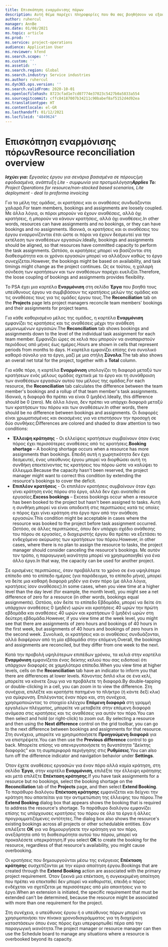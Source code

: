 ```yaml
---
title: Επισκόπηση εναρμόνισης πόρων
description: Αυτή θέμα παρέχει πληροφορίες που θα σας βοηθήσουν να εξασφαλίσετε ότι οι κρατήσεις και οι αναθέσεις πόρων για έργα θα είναι αντιστοιχισμένες.
author: ruhercul
manager: AnnBe
ms.date: 01/08/2021
ms.topic: article
ms.prod: ''
ms.service: project-operations
audience: Application User
ms.reviewer: kfend
ms.search.scope: ''
ms.custom: ''
ms.assetid: ''
ms.search.region: Global
ms.search.industry: Service industries
ms.author: ruhercul
ms.dyn365.ops.version: ''
ms.search.validFrom: 2020-10-01
ms.openlocfilehash: 8723cfad1e7cd07774e37023c5427b0a5833a554
ms.sourcegitcommit: cffc84187007b34211c90babef8af5152d4d92ea
ms.translationtype: HT
ms.contentlocale: el-GR
ms.lasthandoff: 01/12/2021
ms.locfileid: "4849624"
---
```

# <a name="resource-reconciliation-overview"></a><span data-ttu-id="f0e9e-103">Επισκόπηση εναρμόνισης πόρων</span><span class="sxs-lookup"><span data-stu-id="f0e9e-103">Resource reconciliation overview</span></span>

<span data-ttu-id="f0e9e-104">_**Ισχύει για:** Εργασίες έργου για σενάρια βασισμένα σε πόρους/μη εφοδιασμένα, ανάπτυξη Lite - συμφωνία για προτιμολόγηση_</span><span class="sxs-lookup"><span data-stu-id="f0e9e-104">_**Applies To:** Project Operations for resource/non-stocked based scenarios, Lite deployment - deal to proforma invoicing_</span></span>

<span data-ttu-id="f0e9e-105">Για τα μέλη της ομάδας, οι κρατήσεις και οι αναθέσεις συνδυάζονται χαλαρά.</span><span class="sxs-lookup"><span data-stu-id="f0e9e-105">For team members, bookings and assignments are loosely coupled.</span></span> <span data-ttu-id="f0e9e-106">Με άλλα λόγια, οι πόροι μπορούν να έχουν αναθέσεις, αλλά όχι κρατήσεις, ή μπορούν να κάνουν κρατήσεις, αλλά όχι αναθέσεις.</span><span class="sxs-lookup"><span data-stu-id="f0e9e-106">In other words, resources can have assignments and no bookings, or they can have bookings and no assignments.</span></span> <span data-ttu-id="f0e9e-107">Ιδανικά, οι κρατήσεις και οι αναθέσεις του έργου εναρμονίζονται έτσι ώστε οι πόροι να έχουν δεσμευτεί για την εκτέλεση των αναθέσεων εργασιών.</span><span class="sxs-lookup"><span data-stu-id="f0e9e-107">Ideally, bookings and assignments should be aligned, so that resources have committed capacity to perform the task assignments.</span></span> <span data-ttu-id="f0e9e-108">Ωστόσο, οι κρατήσεις μπορεί να βασίζονται στη διαθεσιμότητα και οι χρόνοι εργασιών μπορεί να αλλάξουν καθώς το έργο συνεχίζεται.</span><span class="sxs-lookup"><span data-stu-id="f0e9e-108">However, the bookings might be based on availability, and task timings might change as the project continues.</span></span> <span data-ttu-id="f0e9e-109">Ως εκ τούτου, η χαλαρή σύνδεση των κρατήσεων και των αναθέσεων παρέχει ευελιξία.</span><span class="sxs-lookup"><span data-stu-id="f0e9e-109">Therefore, the loose coupling of bookings and assignments provides flexibility.</span></span>

<span data-ttu-id="f0e9e-110">Το PSA έχει μια καρτέλα **Εναρμόνιση** στη σελίδα **Έργα** που βοηθά τους υπεύθυνους έργου να συμβιβάσουν τις κρατήσεις μελών της ομάδας και τις αναθέσεις τους για τις ομάδες έργου τους.</span><span class="sxs-lookup"><span data-stu-id="f0e9e-110">The **Reconciliation** tab on the **Projects** page lets project managers reconcile team members' bookings and their assignments for project teams.</span></span>

<span data-ttu-id="f0e9e-111">Για κάθε καθορισμένο μέλος της ομάδας, η καρτέλα **Εναρμόνιση** εμφανίζει τις κρατήσεις και τις αναθέσεις μέχρι την ανάθεση μεμονωμένων εργασιών.</span><span class="sxs-lookup"><span data-stu-id="f0e9e-111">The **Reconciliation** tab shows bookings and assignments down to the level of the individual task assignment for each team member.</span></span> <span data-ttu-id="f0e9e-112">Εμφανίζει ώρες σε κελιά που μπορούν να αναπαριστούν περιόδους από μήνες έως ημέρες.</span><span class="sxs-lookup"><span data-stu-id="f0e9e-112">Hours are shown in cells that represent periods from months to days.</span></span> <span data-ttu-id="f0e9e-113">Η καρτέλα εμφανίζει επίσης ένα συνολικό καθαρό σύνολο για το έργο, μαζί με μια στήλη **Σύνολα**.</span><span class="sxs-lookup"><span data-stu-id="f0e9e-113">The tab also shows an overall net total for the project, together with a **Total** column.</span></span>

<span data-ttu-id="f0e9e-114">Για κάθε πόρο, η καρτέλα **Εναρμόνιση** υπολογίζει τη διαφορά μεταξύ των κρατήσεων ενός μέλους ομάδας σχετικά με το έργο και τη συνάθροιση των αναθέσεων εργασιών αυτού του μέλους της ομάδας.</span><span class="sxs-lookup"><span data-stu-id="f0e9e-114">For each resource, the **Reconciliation** tab calculates the difference between the team member's bookings and a rollup of that team member's task assignments.</span></span> <span data-ttu-id="f0e9e-115">Ιδανικά, η διαφορά θα πρέπει να είναι 0 (μηδέν).</span><span class="sxs-lookup"><span data-stu-id="f0e9e-115">Ideally, this difference should be 0 (zero).</span></span> <span data-ttu-id="f0e9e-116">Με άλλα λόγια, δεν πρέπει να υπάρχει διαφορά μεταξύ των κρατήσεων του πόρου και των αναθέσεων.</span><span class="sxs-lookup"><span data-stu-id="f0e9e-116">In other words, there should be no difference between bookings and assignments.</span></span> <span data-ttu-id="f0e9e-117">Οι διαφορές είναι χρωματισμένες και σκιασμένες για να επιστήσουν την προσοχή σε δύο συνθήκες:</span><span class="sxs-lookup"><span data-stu-id="f0e9e-117">Differences are colored and shaded to draw attention to two conditions:</span></span>

- <span data-ttu-id="f0e9e-118">**Έλλειψη κράτησης** - Οι ελλείψεις κρατήσεων συμβαίνουν όταν ένας πόρος έχει περισσότερες αναθέσεις από τις κρατήσεις.</span><span class="sxs-lookup"><span data-stu-id="f0e9e-118">**Booking shortage** – A booking shortage occurs when a resource has more assignments than bookings.</span></span> <span data-ttu-id="f0e9e-119">Επειδή αυτή η χωρητικότητα δεν έχει δεσμευτεί, ένας υπεύθυνος έργου μπορεί να διορθώσει αυτή τη συνθήκη επεκτείνοντας τις κρατήσεις του πόρου ώστε να καλύψει το έλλειμμα.</span><span class="sxs-lookup"><span data-stu-id="f0e9e-119">Because the capacity hasn't been reserved, the project manager might want to correct this condition by extending the resource's bookings to cover the deficit.</span></span>
- <span data-ttu-id="f0e9e-120">**Επιπλέον κρατήσεις** - Οι επιπλέον κρατήσεις συμβαίνουν όταν έχει γίνει κράτηση ενός πόρου στο έργο, αλλά δεν έχει ανατεθεί σε εργασίες.</span><span class="sxs-lookup"><span data-stu-id="f0e9e-120">**Excess bookings** – Excess bookings occur when a resource has been booked to the project but hasn't been assigned to tasks.</span></span> <span data-ttu-id="f0e9e-121">Αυτή η συνθήκη μπορεί να είναι αποδεκτή στις περιπτώσεις κατά τις οποίες ο πόρος έχει γίνει κράτηση στο έργο πριν από την ανάθεση εργασιών.</span><span class="sxs-lookup"><span data-stu-id="f0e9e-121">This condition might be acceptable in cases where the resource was booked to the project before task assignment occurred.</span></span> <span data-ttu-id="f0e9e-122">Ωστόσο, σε άλλες περιπτώσεις, όπου δεν υπάρχει σχέδιο ανάθεσης του πόρου σε εργασίες, ο διαχειριστής έργου θα πρέπει να εξετάσει το ενδεχόμενο ακύρωσης των κρατήσεων του πόρου.</span><span class="sxs-lookup"><span data-stu-id="f0e9e-122">However, in other cases, where there is no plan to assign the resource to tasks, the project manager should consider canceling the resource's bookings.</span></span> <span data-ttu-id="f0e9e-123">Με αυτόν τον τρόπο, η παραγωγική ικανότητα μπορεί να χρησιμοποιηθεί για ένα άλλο έργο.</span><span class="sxs-lookup"><span data-stu-id="f0e9e-123">In that way, the capacity can be used for another project.</span></span>

<span data-ttu-id="f0e9e-124">Σε ορισμένες περιπτώσεις, όταν προβάλλετε το χρόνο σε ένα υψηλότερο επίπεδο από το επίπεδο ημέρας (για παράδειγμα, το επίπεδο μήνα), μπορεί να δείτε μια καθαρή διαφορά μηδέν για έναν πόρο (με άλλα λόγια, κρατήσεις ίσον αναθέσεις).</span><span class="sxs-lookup"><span data-stu-id="f0e9e-124">In some cases, when you view time at a higher level than the day level (for example, the month level), you might see a net difference of zero for a resource (in other words, bookings equal assignments).</span></span> <span data-ttu-id="f0e9e-125">Ωστόσο, εάν δείτε το επίπεδο Εβδομάδα, μπορεί να δείτε ότι υπάρχουν αναθέσεις 0 (μηδέν) ωρών και κρατήσεις 40 ωρών την πρώτη εβδομάδα και αναθέσεις 40 ωρών και κρατήσεων 0 (μηδέν) ωρών στη δεύτερη εβδομάδα.</span><span class="sxs-lookup"><span data-stu-id="f0e9e-125">However, if you view time at the week level, you might see that there are assignments of zero hours and bookings of 40 hours in the first week, but assignments of 40 hours and bookings of zero hours in the second week.</span></span> <span data-ttu-id="f0e9e-126">Συνολικά, οι κρατήσεις και οι αναθέσεις συνδυάζονται, αλλά διαφέρουν από τη μία εβδομάδα στην επόμενη.</span><span class="sxs-lookup"><span data-stu-id="f0e9e-126">Overall, the bookings and assignments are reconciled, but they differ from one week to the next.</span></span>

<span data-ttu-id="f0e9e-127">Κατά την προβολή υψηλότερων επιπέδων χρόνου, τα κελιά στην καρτέλα **Εναρμόνιση** εμφανίζεται ένας δείκτης κελιού που σας ειδοποιεί ότι υπάρχουν διαφορές σε χαμηλότερα επίπεδα.</span><span class="sxs-lookup"><span data-stu-id="f0e9e-127">When you view time at higher levels, cells on the **Reconciliation** tab have an indicator to inform you that there are differences at lower levels.</span></span> <span data-ttu-id="f0e9e-128">Κάνοντας διπλό κλικ σε ένα κελί, μπορείτε να κάνετε ζουμ για να προβάλετε τη διαφορά.</span><span class="sxs-lookup"><span data-stu-id="f0e9e-128">By double-tapping or double-clicking in a cell, you can zoom in to view the difference.</span></span> <span data-ttu-id="f0e9e-129">Στη συνέχεια, επιλέξτε και κρατήστε πατημένο το πλήκτρο (ή κάντε δεξί κλικ) για σμίκρυνση. Επιλέγοντας έναν πόρο και, στη συνέχεια, χρησιμοποιώντας το στοιχείο ελέγχου **Επόμενη διαφορά** στη γραμμή εργαλείων πλέγματος, μπορείτε να μεταβείτε στην επόμενη διαφορά ανάμεσα στις κρατήσεις και τις αναθέσεις για αυτόν τον πόρο.</span><span class="sxs-lookup"><span data-stu-id="f0e9e-129">You can then select and hold (or right-click) to zoom out. By selecting a resource and then using the **Next difference** control on the grid toolbar, you can go to the next difference between bookings and assignments for that resource.</span></span> <span data-ttu-id="f0e9e-130">Στη συνέχεια, μπορείτε να χρησιμοποιήσετε **Προηγούμενη διαφορά** για να επιστρέψετε.</span><span class="sxs-lookup"><span data-stu-id="f0e9e-130">You can then use the **Previous difference** control to go back.</span></span> <span data-ttu-id="f0e9e-131">Μπορείτε επίσης να απενεργοποιήσετε τη δυνατότητα "Δείκτης διαφοράς" και τη συμπεριφορά περιήγησης στις **Ρυθμίσεις**.</span><span class="sxs-lookup"><span data-stu-id="f0e9e-131">You can also turn off the difference indicator and navigation behavior under **Settings**.</span></span>

<span data-ttu-id="f0e9e-132">Όταν έχετε αναθέσεις εργασιών για έναν πόρο αλλά καμία κράτηση, στη σελίδα **Έργα**, στην καρτέλα **Εναρμόνιση**, επιλέξτε την έλλειψη κράτησης και μετά επιλέξτε **Επέκταση κράτησης**.</span><span class="sxs-lookup"><span data-stu-id="f0e9e-132">If you have task assignments for a resource but no bookings, select the booking shortage on the **Reconciliation** tab of the **Projects** page, and then select **Extend Booking**.</span></span> <span data-ttu-id="f0e9e-133">Το παράθυρο διαλόγου **Επέκταση κράτησης** εμφανίζεται και δείχνει την κράτηση που απαιτείται για την αντιμετώπιση της έλλειψης του πόρου.</span><span class="sxs-lookup"><span data-stu-id="f0e9e-133">The **Extend Booking** dialog box that appears shows the booking that is required to address the resource's shortage.</span></span> <span data-ttu-id="f0e9e-134">Το παράθυρο διαλόγου εμφανίζει επίσης τις υπάρχουσες κρατήσεις του πόρου σε όλα τα έργα ή άλλες προγραμματιζόμενες οντότητες.</span><span class="sxs-lookup"><span data-stu-id="f0e9e-134">The dialog box also shows the resource's existing bookings across all projects or other schedulable entities.</span></span> <span data-ttu-id="f0e9e-135">Εάν επιλέξετε **OK** για να δημιουργήσετε την κράτηση για τον πόρο, ανεξάρτητα από τη διαθεσιμότητα αυτού του πόρου, μπορεί να προκαλέσετε υπερκράτηση.</span><span class="sxs-lookup"><span data-stu-id="f0e9e-135">If you select **OK** to create the booking for the resource, regardless of that resource's availability, you might cause overbooking.</span></span>

<span data-ttu-id="f0e9e-136">Οι κρατήσεις που δημιουργούνται μέσω της ενέργειας **Επέκταση κράτησης** συσχετίζονται με την κύρια απαίτηση έργου.</span><span class="sxs-lookup"><span data-stu-id="f0e9e-136">Bookings that are created through the **Extend Booking** action are associated with the primary project requirement.</span></span> <span data-ttu-id="f0e9e-137">Όταν ξεκινά μια επέκταση, η συγκεκριμένη απαίτηση που πρέπει να επεκταθεί δεν μπορεί να καθοριστεί, επειδή ο πόρος ενδέχεται να σχετίζεται με περισσότερες από μία απαιτήσεις για το έργο.</span><span class="sxs-lookup"><span data-stu-id="f0e9e-137">When an extension is initiated, the specific requirement that must be extended can't be determined, because the resource might be associated with more than one requirement for the project.</span></span>

<span data-ttu-id="f0e9e-138">Στη συνέχεια, ο υπεύθυνος έργου ή ο υπεύθυνος πόρων μπορεί να χρησιμοποιήσει τον πίνακα χρονοδιαγράμματος για τη διαχείριση καταστάσεων όπου ένας πόρος έχει υπερφορτωθεί πέρα από την παραγωγική ικανότητα.</span><span class="sxs-lookup"><span data-stu-id="f0e9e-138">The project manager or resource manager can then use the Schedule board to manage any situations where a resource is overbooked beyond its capacity.</span></span>
